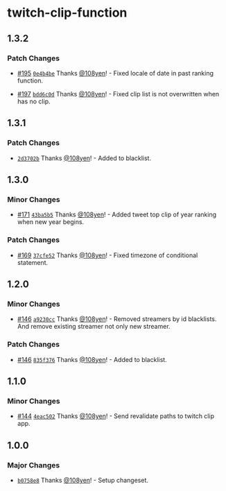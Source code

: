 # twitch-clip-function

## 1.3.2

### Patch Changes

- [#195](https://github.com/108yen/twitch-clip-function/pull/195) [`0e4b4be`](https://github.com/108yen/twitch-clip-function/commit/0e4b4beeadd1759c8d8eef15c1e240b3af102365) Thanks [@108yen](https://github.com/108yen)! - Fixed locale of date in past ranking function.

- [#197](https://github.com/108yen/twitch-clip-function/pull/197) [`bdd6c0d`](https://github.com/108yen/twitch-clip-function/commit/bdd6c0d1a401b6ed0992189459f26c03753f1732) Thanks [@108yen](https://github.com/108yen)! - Fixed clip list is not overwritten when has no clip.

## 1.3.1

### Patch Changes

- [`2d3702b`](https://github.com/108yen/twitch-clip-function/commit/2d3702bb1961db79ea86df279e0968113378f738) Thanks [@108yen](https://github.com/108yen)! - Added to blacklist.

## 1.3.0

### Minor Changes

- [#171](https://github.com/108yen/twitch-clip-function/pull/171) [`43ba5b5`](https://github.com/108yen/twitch-clip-function/commit/43ba5b553a4296dc4c8a8120a7d5cc62f2f5a2c8) Thanks [@108yen](https://github.com/108yen)! - Added tweet top clip of year ranking when new year begins.

### Patch Changes

- [#169](https://github.com/108yen/twitch-clip-function/pull/169) [`37cfe52`](https://github.com/108yen/twitch-clip-function/commit/37cfe52346f1f0341a644b8c4b5dffc4d051efa6) Thanks [@108yen](https://github.com/108yen)! - Fixed timezone of conditional statement.

## 1.2.0

### Minor Changes

- [#146](https://github.com/108yen/twitch-clip-function/pull/146) [`a9230cc`](https://github.com/108yen/twitch-clip-function/commit/a9230cc9f16a6ed73380de6167d16d4f9eaee2d9) Thanks [@108yen](https://github.com/108yen)! - Removed streamers by id blacklists. And remove existing streamer not only new streamer.

### Patch Changes

- [#146](https://github.com/108yen/twitch-clip-function/pull/146) [`835f376`](https://github.com/108yen/twitch-clip-function/commit/835f3763ccc25a11f71aef1a9bf23c7a81a4031e) Thanks [@108yen](https://github.com/108yen)! - Added to blacklist.

## 1.1.0

### Minor Changes

- [#144](https://github.com/108yen/twitch-clip-function/pull/144) [`4eac502`](https://github.com/108yen/twitch-clip-function/commit/4eac5028470afa386368bf12e1d044ff0e5e9e26) Thanks [@108yen](https://github.com/108yen)! - Send revalidate paths to twitch clip app.

## 1.0.0

### Major Changes

- [`b0758e8`](https://github.com/108yen/twitch-clip-function/commit/b0758e85917f534987dc12ff6c0def975a7da8c3) Thanks [@108yen](https://github.com/108yen)! - Setup changeset.

